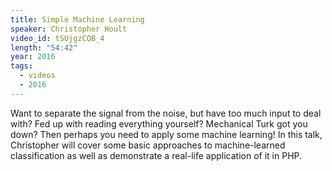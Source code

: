```yaml
---
title: Simple Machine Learning
speaker: Christopher Hoult
video_id: tSUjgzCQB_4
length: "54:42"
year: 2016
tags:
  - videos
  - 2016
---
```


Want to separate the signal from the noise, but have too much input to deal with? Fed up with reading everything yourself? Mechanical Turk got you down? Then perhaps you need to apply some machine learning! In this talk, Christopher will cover some basic approaches to machine-learned classification as well as demonstrate a real-life application of it in PHP.
